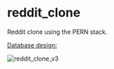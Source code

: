 # reddit_clone
Reddit clone using the PERN stack.

<ins>Database design:</ins>

![reddit_clone_v3](https://user-images.githubusercontent.com/53904733/95207103-2b018f00-07f0-11eb-83ed-261feb649941.png)

